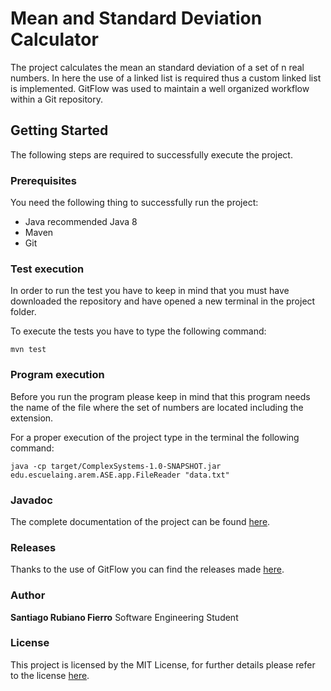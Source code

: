 # Mean and Standard Deviation Calculator
The project calculates the mean an standard deviation of a set of n real numbers.
In here the use of a linked list is required thus a custom linked list is implemented.
GitFlow was used to maintain a well organized workflow within a Git repository. 

## Getting Started
The following steps are required to successfully execute the project.

### Prerequisites
You need the following thing to successfully run the project:

* Java recommended Java 8
* Maven
* Git

### Test execution
 In order to run the test you have to keep in mind that you must have downloaded the repository and have opened a new terminal in the project folder.
 
 To execute the tests you have to type the following command:
 
 ```
mvn test
```

### Program execution
Before you run the program please keep in mind that this program needs the name of the file where the set of numbers are located including the extension.

For a proper execution of the project type in the terminal the following command:

```
java -cp target/ComplexSystems-1.0-SNAPSHOT.jar edu.escuelaing.arem.ASE.app.FileReader "data.txt"
```

### Javadoc

The complete documentation of the project can be found [here](https://srubianof.github.io/ComplexSystems.github.io/).

### Releases

Thanks to the use of GitFlow you can find the releases made [here](https://github.com/srubianof/AREP-LAB-1/releases).

### Author

**Santiago Rubiano Fierro** Software Engineering Student

### License

 This project is licensed by the MIT License, for further details please refer to the license [here](https://github.com/srubianof/AREP-LAB-1/blob/master/LICENSE).